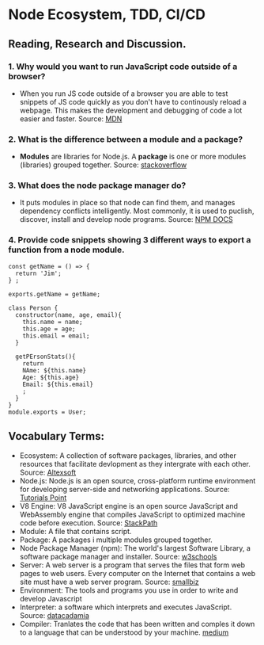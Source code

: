 # Node Ecosystem, TDD, CI/CD

## Reading, Research and Discussion.

### 1. Why would you want to run JavaScript code outside of a browser?

 - When you run JS code outside of a browser you are able to test snippets of JS code quickly as you don't have to continously reload a webpage. This makes the development and debugging of code a lot easier and faster.
 Source: [MDN](https://developer.mozilla.org/en-US/docs/Web/JavaScript/Shells)

 ### 2. What is the difference between a module and a package?

 - **Modules** are libraries for Node.js. A **package** is one or more modules (libraries) grouped together.
 Source: [stackoverflow](https://stackoverflow.com/questions/20008442/difference-between-a-module-and-a-package-in-node-js)

 ### 3. What does the node package manager do?
 - It puts modules in place so that node can find them, and manages dependency conflicts intelligently. Most commonly, it is used to puclish, discover, install and develop node programs.
 Source: [NPM DOCS](https://docs.npmjs.com/cli/npm)

 ### 4. Provide code snippets showing 3 different ways to export a function from a node module.

 ``` 
 const getName = () => {
   return 'Jim';
 } ;

 exports.getName = getName;
 ```

 ```
 class Person {
   constructor(name, age, email){
     this.name = name;
     this.age = age;
     this.email = email;
   }

   getPErsonStats(){
     return
     NAme: ${this.name}
     Age: ${this.age}
     Email: ${this.email}
     ;
   }
 }
 module.exports = User;
 ```


## Vocabulary Terms:
* Ecosystem: A collection of software packages, libraries, and other resources that facilitate devlopment as they intergrate with each other. Source: [Altexsoft](https://www.altexsoft.com/blog/engineering/javascript-ecosystem-38-tools-for-front-and-back-end-development/)
* Node.js: Node.js is an open source, cross-platform runtime environment for developing server-side and networking applications. Source: [Tutorials Point](https://www.tutorialspoint.com/nodejs/nodejs_introduction.htm)
* V8 Engine: V8 JavaScript engine is an open source JavaScript and WebAssembly engine that compiles JavaScript to optimized machine code before execution. Source: [StackPath](https://blog.stackpath.com/v8-javascript-engine/)
* Module: A file that contains script. 
* Package: A packages i multiple modules grouped together.
* Node Package Manager (npm): The world's largest Software Library, a software package manager and installer. Source: [w3schools](https://www.w3schools.com/whatis/whatis_npm.asp)
* Server: A web server is a program that serves the files that form web pages to web users. Every computer on the Internet that contains a web site must have a web server program. Source: [smallbiz](http://www.smallbiz.com/functions/bizterminfo.cfm?term=Web%20Server)
* Environment: The tools and programs you use in order to write and develop Javascript
* Interpreter: a software which interprets and executes JavaScript. Source: [datacadamia](https://datacadamia.com/web/javascript/engine)
* Compiler: Tranlates the code that has been written and comples it down to a language that can be understood by your machine. [medium](https://medium.com/@allansendagi/inside-the-javascript-engine-compiler-and-interpreter-c8faa638b0d9)